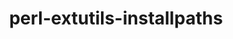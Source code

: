 ---
title: "perl-extutils-installpaths"
layout: cache
categories: [package, develop]
meta: {"versions": ["0.013"], "compilers": ["gcc@=11.1.0", "gcc@=11.4.0"], "oss": ["ubuntu20.04", "ubuntu22.04"], "platforms": ["linux"], "targets": ["x86_64_v3"], "stacks": ["data-vis-sdk", "e4s", "hep", "root"], "num_specs": 9, "num_specs_by_stack": {"root": 9, "data-vis-sdk": 4, "e4s": 5, "hep": 4}}
spec_details: [{"hash": "2lh2osdijndfua6sfujnbyxqwo6lgtny", "compiler": "gcc@=11.1.0", "versions": ["0.013"], "os": "ubuntu20.04", "platform": "linux", "target": "x86_64_v3", "variants": ["build_system=perl"], "stacks": ["root", "data-vis-sdk"], "size": "-", "tarball": "https://binaries.spack.io/develop/build_cache/linux-ubuntu20.04-x86_64_v3/gcc-11.1.0/perl-extutils-installpaths-0.013/linux-ubuntu20.04-x86_64_v3-gcc-11.1.0-perl-extutils-installpaths-0.013-2lh2osdijndfua6sfujnbyxqwo6lgtny.spack"}, {"hash": "6po2p43na3nbhpca4ce6rn5tzhysasr5", "compiler": "gcc@=11.1.0", "versions": ["0.013"], "os": "ubuntu20.04", "platform": "linux", "target": "x86_64_v3", "variants": ["build_system=perl"], "stacks": ["root", "data-vis-sdk"], "size": "-", "tarball": "https://binaries.spack.io/develop/build_cache/linux-ubuntu20.04-x86_64_v3/gcc-11.1.0/perl-extutils-installpaths-0.013/linux-ubuntu20.04-x86_64_v3-gcc-11.1.0-perl-extutils-installpaths-0.013-6po2p43na3nbhpca4ce6rn5tzhysasr5.spack"}, {"hash": "baeyst4rdnwzfzibecbqllj4vmjtss4k", "compiler": "gcc@=11.1.0", "versions": ["0.013"], "os": "ubuntu20.04", "platform": "linux", "target": "x86_64_v3", "variants": ["build_system=perl"], "stacks": ["root", "data-vis-sdk"], "size": "-", "tarball": "https://binaries.spack.io/develop/build_cache/linux-ubuntu20.04-x86_64_v3/gcc-11.1.0/perl-extutils-installpaths-0.013/linux-ubuntu20.04-x86_64_v3-gcc-11.1.0-perl-extutils-installpaths-0.013-baeyst4rdnwzfzibecbqllj4vmjtss4k.spack"}, {"hash": "ceeyddchrgfjrtcwsbxgbyqdletmljyo", "compiler": "gcc@=11.1.0", "versions": ["0.013"], "os": "ubuntu20.04", "platform": "linux", "target": "x86_64_v3", "variants": ["build_system=perl"], "stacks": ["root", "data-vis-sdk"], "size": "-", "tarball": "https://binaries.spack.io/develop/build_cache/linux-ubuntu20.04-x86_64_v3/gcc-11.1.0/perl-extutils-installpaths-0.013/linux-ubuntu20.04-x86_64_v3-gcc-11.1.0-perl-extutils-installpaths-0.013-ceeyddchrgfjrtcwsbxgbyqdletmljyo.spack"}, {"hash": "n3y4hanw3cq2odxqal6qga6m34tf3uha", "compiler": "gcc@=11.4.0", "versions": ["0.013"], "os": "ubuntu22.04", "platform": "linux", "target": "x86_64_v3", "variants": ["build_system=perl"], "stacks": ["root", "e4s", "hep"], "size": "-", "tarball": "https://binaries.spack.io/develop/build_cache/linux-ubuntu22.04-x86_64_v3/gcc-11.4.0/perl-extutils-installpaths-0.013/linux-ubuntu22.04-x86_64_v3-gcc-11.4.0-perl-extutils-installpaths-0.013-n3y4hanw3cq2odxqal6qga6m34tf3uha.spack"}, {"hash": "2qch2nj44eukirum2lw6dfhgiozdkjth", "compiler": "gcc@=11.4.0", "versions": ["0.013"], "os": "ubuntu22.04", "platform": "linux", "target": "x86_64_v3", "variants": ["build_system=perl"], "stacks": ["root", "e4s", "hep"], "size": "-", "tarball": "https://binaries.spack.io/develop/build_cache/linux-ubuntu22.04-x86_64_v3/gcc-11.4.0/perl-extutils-installpaths-0.013/linux-ubuntu22.04-x86_64_v3-gcc-11.4.0-perl-extutils-installpaths-0.013-2qch2nj44eukirum2lw6dfhgiozdkjth.spack"}, {"hash": "b7i6u5xtydnxbr3n7wm35lvkut3tmepp", "compiler": "gcc@=11.4.0", "versions": ["0.013"], "os": "ubuntu22.04", "platform": "linux", "target": "x86_64_v3", "variants": ["build_system=perl"], "stacks": ["root", "e4s", "hep"], "size": "-", "tarball": "https://binaries.spack.io/develop/build_cache/linux-ubuntu22.04-x86_64_v3/gcc-11.4.0/perl-extutils-installpaths-0.013/linux-ubuntu22.04-x86_64_v3-gcc-11.4.0-perl-extutils-installpaths-0.013-b7i6u5xtydnxbr3n7wm35lvkut3tmepp.spack"}, {"hash": "l54etlgsrp2nepxh3m243sgcs2gmcmwb", "compiler": "gcc@=11.4.0", "versions": ["0.013"], "os": "ubuntu22.04", "platform": "linux", "target": "x86_64_v3", "variants": ["build_system=perl"], "stacks": ["root", "e4s", "hep"], "size": "-", "tarball": "https://binaries.spack.io/develop/build_cache/linux-ubuntu22.04-x86_64_v3/gcc-11.4.0/perl-extutils-installpaths-0.013/linux-ubuntu22.04-x86_64_v3-gcc-11.4.0-perl-extutils-installpaths-0.013-l54etlgsrp2nepxh3m243sgcs2gmcmwb.spack"}, {"hash": "mvmccssfhrc5eyykwmfjbdzgw37p74qk", "compiler": "gcc@=11.4.0", "versions": ["0.013"], "os": "ubuntu22.04", "platform": "linux", "target": "x86_64_v3", "variants": ["build_system=perl"], "stacks": ["root", "e4s"], "size": "-", "tarball": "https://binaries.spack.io/develop/build_cache/linux-ubuntu22.04-x86_64_v3/gcc-11.4.0/perl-extutils-installpaths-0.013/linux-ubuntu22.04-x86_64_v3-gcc-11.4.0-perl-extutils-installpaths-0.013-mvmccssfhrc5eyykwmfjbdzgw37p74qk.spack"}]
---